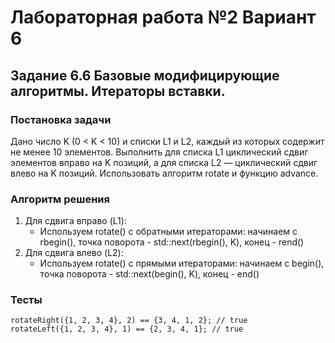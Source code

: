 
# Лабораторная работа №2 Вариант 6
## Задание 6.6 Базовые модифицирующие алгоритмы. Итераторы вставки.


### Постановка задачи
Дано число K (0 < K < 10) и списки L1 и L2, каждый из которых содержит не менее 10 элементов.
Выполнить для списка L1 циклический сдвиг элементов вправо на K позиций, а для списка L2 —
циклический сдвиг влево на K позиций. Использовать алгоритм rotate и функцию advance.

### Алгоритм решения
1. Для сдвига вправо (L1):
    - Используем rotate() с обратными итераторами: начинаем с rbegin(), точка поворота - std::next(rbegin(), K), конец - rend()
2. Для сдвига влево (L2):
    - Используем rotate() с прямыми итераторами: начинаем с begin(), точка поворота - std::next(begin(), K), конец - end()

### Тесты
```
rotateRight({1, 2, 3, 4}, 2) == {3, 4, 1, 2}; // true
rotateLeft({1, 2, 3, 4}, 1) == {2, 3, 4, 1}; // true
```